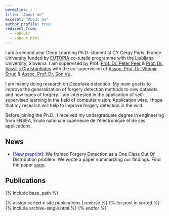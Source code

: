 ```yaml
---
permalink: /
title: "About me"
excerpt: "About me"
author_profile: true
redirect_from: 
  - /about/
  - /about.html
---
```


I am a second year Deep Learning Ph.D. student at CY Cergy Paris, France University funded by [EUTOPIA](https://eutopia-university.eu/)
co-tutelle programme with the Ljubljana University, Slovenia.
I am supervised by Prof. [Prof. Dr. Peter Peer](https://scholar.google.fr/citations?&user=-h43hWoAAAAJ) & [Prof. Dr. Vassilis Christophides](https://scholar.google.fr/citations?user=MdUjsa8AAAAJ&oi=sra) with the
co-supervision of [Assoc. Prof. Dr. Vitomir Štruc](https://scholar.google.fr/citations?user=kr52cmAAAAAJ&oi=sra) & [Assoc. Prof. Dr. Son Vu](https://scholar.google.fr/citations?user=Fw14qXwAAAAJ&oi=ao).


I am mainly doing research on Deepfake detection.
My main goal is to improve the generalization of forgery detection methods to new datasets and new types of forgery.
I am interested in the application of self-supervised learning in the field of computer vision. 
Application wise, I hope that my research will help to improve forgery detection in the wild.

Before joining the Ph.D., I received my undergraduate degree in engineering from ENSEA, 
École nationale supérieure de l'électronique et de ses applications.

## News
- <span style="color:blue">[New preprint]:</span> We framed Forgery Detection as a One Class Out Of Distribution problem. We wrote a paper summarizing our findings.
Find the paper [soon](arxiv).


## Publications

{% include base_path %}

{% assign sorted = site.publications | reverse %}
{% for post in sorted %}
  {% include archive-single.html %}
{% endfor %}

